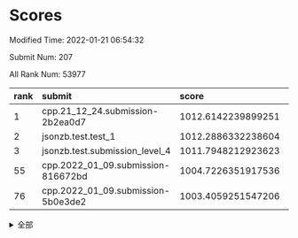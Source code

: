 # Scores

Modified Time: 2022-01-21 06:54:32

Submit Num: 207

All Rank Num: 53977

| rank |               submit               |       score        |       sigma        | pk_num |
| :--- | :--------------------------------- | :----------------- | :----------------- | :----- |
| 1    | cpp.21_12_24.submission-2b2ea0d7   | 1012.6142239899251 | 0.7922582371948976 | 1044   |
| 2    | jsonzb.test.test_1                 | 1012.2886332238604 | 0.8121552937227802 | 1037   |
| 3    | jsonzb.test.submission_level_4     | 1011.7948212923623 | 0.8081178297767306 | 1047   |
| 55   | cpp.2022_01_09.submission-816672bd | 1004.7226351917536 | 0.7078724399760895 | 1041   |
| 76   | cpp.2022_01_09.submission-5b0e3de2 | 1003.4059251547206 | 0.7179669574178568 | 1040   |


<details>
<summary>全部</summary>

| rank |                 submit                 |       score        |       sigma        | pk_num |
| :--- | :------------------------------------- | :----------------- | :----------------- | :----- |
| 1    | cpp.21_12_24.submission-2b2ea0d7       | 1012.6142239899251 | 0.7922582371948976 | 1044   |
| 2    | jsonzb.test.test_1                     | 1012.2886332238604 | 0.8121552937227802 | 1037   |
| 3    | jsonzb.test.submission_level_4         | 1011.7948212923623 | 0.8081178297767306 | 1047   |
| 4    | gobigger.level_3.submission_level_3_19 | 1011.6358577573851 | 0.7689177871374051 | 1040   |
| 5    | gobigger.level_3.submission_level_3_48 | 1011.2626982595519 | 0.7832227363880581 | 1042   |
| 6    | gobigger.level_3.submission_level_3_21 | 1011.2153130100863 | 0.7742899824560274 | 1040   |
| 7    | gobigger.level_3.submission_level_3_20 | 1010.6372383354844 | 0.7651930705476996 | 1046   |
| 8    | gobigger.level_3.submission_level_3_35 | 1010.6121521364548 | 0.7724796752824269 | 1046   |
| 9    | gobigger.level_3.submission_level_3_42 | 1010.5876830454793 | 0.8015689159501027 | 1044   |
| 10   | gobigger.level_3.submission_level_3_36 | 1010.5668166652578 | 0.7668108568256946 | 1037   |
| 11   | gobigger.level_3.submission_level_3_40 | 1010.4932104378802 | 0.7466978458216038 | 1044   |
| 12   | gobigger.level_3.submission_level_3_6  | 1010.4082885834677 | 0.7485695022150368 | 1042   |
| 13   | gobigger.level_3.submission_level_3_47 | 1010.3343187631166 | 0.7837103236902715 | 1046   |
| 14   | gobigger.level_3.submission_level_3_27 | 1010.3123303784663 | 0.7704034384139266 | 1042   |
| 15   | gobigger.level_3.submission_level_3_38 | 1010.288773342577  | 0.7986642499907747 | 1041   |
| 16   | gobigger.level_3.submission_level_3_32 | 1010.2103395978966 | 0.7688828634746852 | 1045   |
| 17   | gobigger.level_3.submission_level_3_25 | 1010.1864156378961 | 0.7601420852325667 | 1046   |
| 18   | gobigger.level_3.submission_level_3_18 | 1010.0950421251862 | 0.756078545232115  | 1043   |
| 19   | gobigger.level_3.submission_level_3_0  | 1010.0800466630633 | 0.7430896625233314 | 1043   |
| 20   | gobigger.level_3.submission_level_3_29 | 1010.0446817499874 | 0.7451106175165575 | 1040   |
| 21   | gobigger.level_3.submission_level_3_30 | 1009.9907028198002 | 0.768440395623816  | 1041   |
| 22   | gobigger.level_3.submission_level_3_17 | 1009.9899832386012 | 0.7577399474303623 | 1036   |
| 23   | gobigger.level_3.submission_level_3_1  | 1009.9822957914805 | 0.7495482519945922 | 1043   |
| 24   | gobigger.level_3.submission_level_3_49 | 1009.9664025415599 | 0.7580588809584602 | 1047   |
| 25   | gobigger.level_3.submission_level_3_22 | 1009.9487084012278 | 0.7478115134725782 | 1046   |
| 26   | gobigger.level_3.submission_level_3_3  | 1009.9284744267293 | 0.7730327881420245 | 1039   |
| 27   | gobigger.level_3.submission_level_3_14 | 1009.8765651763781 | 0.7461043615838757 | 1041   |
| 28   | gobigger.level_3.submission_level_3_24 | 1009.8642558556487 | 0.7606812435428684 | 1042   |
| 29   | gobigger.level_3.submission_level_3_11 | 1009.8156144765709 | 0.7539174365480374 | 1046   |
| 30   | gobigger.level_3.submission_level_3_4  | 1009.763516397244  | 0.7482661787864555 | 1042   |
| 31   | gobigger.level_3.submission_level_3_8  | 1009.725049695379  | 0.7552629237416199 | 1043   |
| 32   | gobigger.level_3.submission_level_3_7  | 1009.7077451086444 | 0.7474697067256012 | 1045   |
| 33   | gobigger.level_3.submission_level_3_39 | 1009.6996255025084 | 0.7456285840782194 | 1042   |
| 34   | gobigger.level_3.submission_level_3_9  | 1009.5943277194567 | 0.7635793179922525 | 1041   |
| 35   | gobigger.level_3.submission_level_3_13 | 1009.5765340736003 | 0.7476454756744204 | 1042   |
| 36   | gobigger.level_3.submission_level_3_34 | 1009.5203035368966 | 0.7659176988057181 | 1041   |
| 37   | gobigger.level_3.submission_level_3_37 | 1009.5060986624603 | 0.7442104486018379 | 1046   |
| 38   | gobigger.level_3.submission_level_3_16 | 1009.49604141947   | 0.7386163221572484 | 1045   |
| 39   | gobigger.level_3.submission_level_3_46 | 1009.4869396808609 | 0.7552609372202289 | 1040   |
| 40   | gobigger.level_3.submission_level_3_41 | 1009.4767621361401 | 0.7529054809339646 | 1043   |
| 41   | gobigger.level_3.submission_level_3_28 | 1009.4734721156344 | 0.7610952837702992 | 1042   |
| 42   | gobigger.level_3.submission_level_3_45 | 1009.4304715526797 | 0.7479785314224813 | 1042   |
| 43   | gobigger.level_3.submission_level_3_43 | 1009.410037370047  | 0.7579442094626074 | 1043   |
| 44   | gobigger.level_3.submission_level_3_44 | 1009.4062297391963 | 0.7697032388084551 | 1042   |
| 45   | gobigger.level_3.submission_level_3_5  | 1009.3768460523032 | 0.7372988878843046 | 1042   |
| 46   | gobigger.level_3.submission_level_3_33 | 1009.1633108855057 | 0.736175326666231  | 1042   |
| 47   | gobigger.level_3.submission_level_3_15 | 1009.0917374759277 | 0.7359919279513194 | 1047   |
| 48   | gobigger.level_3.submission_level_3_12 | 1009.0509935027037 | 0.737439865476993  | 1042   |
| 49   | gobigger.level_3.submission_level_3_31 | 1009.0223544590018 | 0.7441041622689026 | 1043   |
| 50   | gobigger.level_3.submission_level_3_2  | 1008.9553279212203 | 0.7251143717304137 | 1045   |
| 51   | gobigger.level_3.submission_level_3_23 | 1008.9411410500669 | 0.748831209590843  | 1036   |
| 52   | gobigger.level_3.submission_level_3_10 | 1008.3926746422791 | 0.7391564668190396 | 1042   |
| 53   | gobigger.level_3.submission_level_3_26 | 1007.6286420753921 | 0.743397307352247  | 1046   |
| 54   | gobigger.level_1.submission_level_1_15 | 1004.7470456115116 | 0.7327597467407662 | 1044   |
| 55   | cpp.2022_01_09.submission-816672bd     | 1004.7226351917536 | 0.7078724399760895 | 1041   |
| 56   | gobigger.level_1.submission_level_1_30 | 1004.3355945800636 | 0.7095552041668463 | 1045   |
| 57   | gobigger.level_1.submission_level_1_16 | 1004.2222802050513 | 0.723587613801957  | 1046   |
| 58   | gobigger.level_1.submission_level_1_29 | 1004.1147543196028 | 0.7085509763986098 | 1042   |
| 59   | gobigger.level_1.submission_level_1_12 | 1004.0994011113401 | 0.7049780488293623 | 1048   |
| 60   | gobigger.level_1.submission_level_1_36 | 1003.9903159089675 | 0.7242563509932635 | 1043   |
| 61   | gobigger.level_1.submission_level_1_3  | 1003.9707196818482 | 0.7096920592425111 | 1038   |
| 62   | gobigger.level_1.submission_level_1_23 | 1003.9567520990385 | 0.725633370147936  | 1037   |
| 63   | gobigger.level_1.submission_level_1_49 | 1003.8204540065132 | 0.710432909436267  | 1043   |
| 64   | gobigger.level_1.submission_level_1_10 | 1003.8160163791273 | 0.7158706386875283 | 1048   |
| 65   | gobigger.level_1.submission_level_1_34 | 1003.8020857628729 | 0.7167813345005557 | 1041   |
| 66   | gobigger.level_1.submission_level_1_20 | 1003.7951182286172 | 0.7008442343957478 | 1045   |
| 67   | gobigger.level_1.submission_level_1_31 | 1003.7346397363801 | 0.709808259580095  | 1044   |
| 68   | gobigger.level_1.submission_level_1_43 | 1003.6580170216732 | 0.7136817149313238 | 1046   |
| 69   | gobigger.level_1.submission_level_1_8  | 1003.6328947451167 | 0.7214662340409177 | 1044   |
| 70   | gobigger.level_1.submission_level_1_9  | 1003.6244130320028 | 0.7172567059119227 | 1043   |
| 71   | gobigger.level_1.submission_level_1_24 | 1003.5836691296057 | 0.712030244745116  | 1045   |
| 72   | gobigger.level_1.submission_level_1_28 | 1003.5833002898838 | 0.7091339789899318 | 1044   |
| 73   | gobigger.level_1.submission_level_1_35 | 1003.4900468450562 | 0.7072634746209214 | 1048   |
| 74   | gobigger.level_1.submission_level_1_25 | 1003.439088647991  | 0.7168521398565153 | 1042   |
| 75   | gobigger.level_1.submission_level_1_13 | 1003.4343494848439 | 0.7198208173422932 | 1041   |
| 76   | cpp.2022_01_09.submission-5b0e3de2     | 1003.4059251547206 | 0.7179669574178568 | 1040   |
| 77   | gobigger.level_1.submission_level_1_27 | 1003.3976081475602 | 0.7050380679620184 | 1044   |
| 78   | gobigger.level_1.submission_level_1_46 | 1003.3673574179354 | 0.7210957499605039 | 1040   |
| 79   | gobigger.level_1.submission_level_1_26 | 1003.3094019399973 | 0.7128870787879669 | 1045   |
| 80   | gobigger.level_1.submission_level_1_39 | 1003.1899606612743 | 0.7058823374801371 | 1048   |
| 81   | gobigger.level_1.submission_level_1_48 | 1003.1850313729326 | 0.7077232238272659 | 1046   |
| 82   | gobigger.level_1.submission_level_1_45 | 1003.1819666380851 | 0.7246114637411634 | 1044   |
| 83   | gobigger.level_1.submission_level_1_1  | 1003.1085080728526 | 0.7193907156472148 | 1042   |
| 84   | gobigger.level_1.submission_level_1_14 | 1003.0761512649731 | 0.7123308836356732 | 1044   |
| 85   | gobigger.level_1.submission_level_1_40 | 1003.064116326122  | 0.711952599260625  | 1046   |
| 86   | gobigger.level_1.submission_level_1_19 | 1003.0122376958961 | 0.7147495675476552 | 1040   |
| 87   | gobigger.level_1.submission_level_1_47 | 1003.0061692770782 | 0.707316627204752  | 1042   |
| 88   | gobigger.level_1.submission_level_1_0  | 1002.9041850193901 | 0.723264192439848  | 1043   |
| 89   | gobigger.level_1.submission_level_1_2  | 1002.8599660196801 | 0.7063715479457564 | 1044   |
| 90   | gobigger.level_1.submission_level_1_17 | 1002.8233136445039 | 0.7191903757417563 | 1045   |
| 91   | gobigger.level_1.submission_level_1_4  | 1002.7832914576848 | 0.7159813781066751 | 1045   |
| 92   | gobigger.level_1.submission_level_1_22 | 1002.6881448571067 | 0.737836178865622  | 1044   |
| 93   | gobigger.level_1.submission_level_1_38 | 1002.6535898540297 | 0.7265689906719662 | 1046   |
| 94   | gobigger.level_1.submission_level_1_5  | 1002.6439789669195 | 0.7176702730047614 | 1045   |
| 95   | gobigger.level_1.submission_level_1_41 | 1002.640500108643  | 0.717432965629264  | 1041   |
| 96   | gobigger.level_1.submission_level_1_7  | 1002.6389151837564 | 0.7044126128377836 | 1043   |
| 97   | gobigger.level_1.submission_level_1_33 | 1002.5828784306307 | 0.7131123775989308 | 1037   |
| 98   | gobigger.level_1.submission_level_1_37 | 1002.4112776952508 | 0.7105017633048692 | 1039   |
| 99   | gobigger.level_1.submission_level_1_18 | 1002.3762842799871 | 0.7080479731053705 | 1040   |
| 100  | gobigger.level_1.submission_level_1_6  | 1002.2443231699626 | 0.7215793253697388 | 1042   |
| 101  | gobigger.level_1.submission_level_1_21 | 1002.2324265511871 | 0.7229381658160419 | 1046   |
| 102  | gobigger.level_1.submission_level_1_11 | 1002.0862580043463 | 0.7097785098665145 | 1045   |
| 103  | gobigger.level_1.submission_level_1_44 | 1001.9755041781838 | 0.7179086637386726 | 1042   |
| 104  | gobigger.level_1.submission_level_1_42 | 1001.775832723413  | 0.7166847441509636 | 1040   |
| 105  | gobigger.level_1.submission_level_1_32 | 1001.2298956984093 | 0.7115558799498541 | 1043   |
| 106  | gobigger.random.submission_random_20   | 996.8101539288604  | 0.7029923317510569 | 1038   |
| 107  | gobigger.random.submission_random_9    | 996.6816946698659  | 0.7129212443998543 | 1042   |
| 108  | gobigger.random.submission_random_15   | 996.6776237410921  | 0.7138040391583111 | 1048   |
| 109  | gobigger.random.submission_random_24   | 996.6558654431162  | 0.6997511628302732 | 1046   |
| 110  | gobigger.random.submission_random_38   | 996.5937124732478  | 0.7137752789408093 | 1039   |
| 111  | gobigger.random.submission_random_35   | 996.5908452485621  | 0.7027844417216719 | 1042   |
| 112  | gobigger.random.submission_random_13   | 996.5408172779288  | 0.7014284320829491 | 1037   |
| 113  | gobigger.random.submission_random_37   | 996.3989416309537  | 0.7104254563696262 | 1046   |
| 114  | gobigger.random.submission_random_18   | 996.3402940849135  | 0.7099859853126272 | 1042   |
| 115  | gobigger.random.submission_random_32   | 996.3389710736017  | 0.7087298279505312 | 1040   |
| 116  | gobigger.random.submission_random_25   | 996.3119795408576  | 0.7122194844821286 | 1039   |
| 117  | gobigger.random.submission_random_11   | 996.308561368745   | 0.7106763707081187 | 1041   |
| 118  | gobigger.random.submission_random_6    | 996.2449901163285  | 0.7060984574499659 | 1048   |
| 119  | gobigger.random.submission_random_48   | 996.1983402410774  | 0.700725576074943  | 1042   |
| 120  | gobigger.random.submission_random_26   | 996.1560774111271  | 0.7023358682895087 | 1045   |
| 121  | gobigger.random.submission_random_1    | 996.1306803095707  | 0.7025035397590106 | 1045   |
| 122  | gobigger.random.submission_random_17   | 996.0440197539142  | 0.7072956335158224 | 1050   |
| 123  | gobigger.random.submission_random_14   | 996.0287767501969  | 0.7112458109095594 | 1043   |
| 124  | gobigger.random.submission_random_10   | 995.9831329124307  | 0.7004493102568603 | 1047   |
| 125  | gobigger.random.submission_random_36   | 995.9486805245048  | 0.7171962212582035 | 1049   |
| 126  | gobigger.random.submission_random_46   | 995.9299582890151  | 0.7106993410040672 | 1044   |
| 127  | gobigger.random.submission_random_2    | 995.9288652297478  | 0.6981955003266445 | 1041   |
| 128  | gobigger.random.submission_random_41   | 995.9102143574512  | 0.7113543413021185 | 1041   |
| 129  | gobigger.random.submission_random_31   | 995.8853412546489  | 0.699822504067239  | 1047   |
| 130  | gobigger.random.submission_random_47   | 995.8569011793095  | 0.6963659331214188 | 1045   |
| 131  | gobigger.random.submission_random_44   | 995.8370228598417  | 0.7249326892554356 | 1044   |
| 132  | gobigger.random.submission_random_42   | 995.7949075748251  | 0.7189382366892485 | 1039   |
| 133  | gobigger.random.submission_random_43   | 995.7821329821684  | 0.7005924460672043 | 1042   |
| 134  | gobigger.random.submission_random_23   | 995.7670584122127  | 0.7070293977351825 | 1040   |
| 135  | gobigger.random.submission_random_19   | 995.7510216325231  | 0.7086663711343851 | 1044   |
| 136  | gobigger.random.submission_random_5    | 995.7420184030963  | 0.7342972935700479 | 1041   |
| 137  | gobigger.random.submission_random_7    | 995.7239397200957  | 0.7228794823465176 | 1046   |
| 138  | gobigger.random.submission_random_22   | 995.7018146443286  | 0.703302025330472  | 1042   |
| 139  | gobigger.random.submission_random_30   | 995.6702053362362  | 0.7071952974620179 | 1042   |
| 140  | gobigger.random.submission_random_12   | 995.6509404561839  | 0.7192333913386832 | 1045   |
| 141  | gobigger.random.submission_random_33   | 995.5457357113058  | 0.7046462139082628 | 1043   |
| 142  | gobigger.random.submission_random_49   | 995.5455042830714  | 0.7177747984929248 | 1043   |
| 143  | gobigger.random.submission_random_28   | 995.5290847623583  | 0.7191641931803093 | 1041   |
| 144  | gobigger.random.submission_random_40   | 995.5009322729716  | 0.7021178181805605 | 1045   |
| 145  | gobigger.random.submission_random_45   | 995.4857663041495  | 0.7099796961122473 | 1040   |
| 146  | gobigger.random.submission_random_27   | 995.3977346737684  | 0.7012536812709597 | 1046   |
| 147  | gobigger.random.submission_random_3    | 995.3189854436092  | 0.7067224792373705 | 1050   |
| 148  | gobigger.random.submission_random_21   | 995.2520322625176  | 0.730896666899874  | 1042   |
| 149  | gobigger.random.submission_random_16   | 995.1694129503697  | 0.7160414763739714 | 1042   |
| 150  | gobigger.random.submission_random_29   | 995.0480692162263  | 0.7010365882369475 | 1044   |
| 151  | gobigger.random.submission_random_8    | 994.9774396336938  | 0.7056820364682709 | 1049   |
| 152  | gobigger.random.submission_random_34   | 994.840963793423   | 0.7285812506926895 | 1042   |
| 153  | gobigger.random.submission_random_0    | 994.76561981611    | 0.727651843569016  | 1043   |
| 154  | gobigger.random.submission_random_39   | 994.7130638846875  | 0.7207844670628263 | 1046   |
| 155  | gobigger.random.submission_random_4    | 994.5511858517887  | 0.7102144178576895 | 1038   |
| 156  | gobigger.level_2.submission_level_2_20 | 994.3556062270172  | 0.7269440439159259 | 1046   |
| 157  | gobigger.level_2.submission_level_2_21 | 993.7067399759165  | 0.7383808620604566 | 1047   |
| 158  | gobigger.level_2.submission_level_2_14 | 993.6072464672029  | 0.7260751315168541 | 1043   |
| 159  | gobigger.level_2.submission_level_2_2  | 993.4622505707167  | 0.7360243524388056 | 1044   |
| 160  | gobigger.level_2.submission_level_2_34 | 993.327410991189   | 0.7514312532502604 | 1047   |
| 161  | gobigger.level_2.submission_level_2_44 | 993.1896089910758  | 0.7291758540689901 | 1035   |
| 162  | gobigger.level_2.submission_level_2_23 | 993.1213345597732  | 0.7374264765530982 | 1048   |
| 163  | gobigger.level_2.submission_level_2_45 | 993.1090913792588  | 0.7438222823112444 | 1045   |
| 164  | gobigger.level_2.submission_level_2_13 | 993.097423638607   | 0.7355521732775362 | 1042   |
| 165  | gobigger.level_2.submission_level_2_7  | 993.0836327193671  | 0.7309313351544469 | 1045   |
| 166  | gobigger.level_2.submission_level_2_32 | 993.0379321796802  | 0.7502493758288573 | 1044   |
| 167  | gobigger.level_2.submission_level_2_39 | 993.0328818180973  | 0.7354380171429061 | 1044   |
| 168  | gobigger.level_2.submission_level_2_29 | 993.025498617947   | 0.7247041913032364 | 1043   |
| 169  | gobigger.level_2.submission_level_2_22 | 992.9646887922204  | 0.7339746174526296 | 1044   |
| 170  | gobigger.level_2.submission_level_2_1  | 992.9448505056326  | 0.7310998023837086 | 1048   |
| 171  | gobigger.level_2.submission_level_2_36 | 992.9012422058914  | 0.7580455696575176 | 1045   |
| 172  | gobigger.level_2.submission_level_2_8  | 992.8873212105913  | 0.7308614620520973 | 1040   |
| 173  | gobigger.level_2.submission_level_2_11 | 992.7904859358835  | 0.7288999326486212 | 1048   |
| 174  | gobigger.level_2.submission_level_2_12 | 992.7608037093412  | 0.7561197041752111 | 1044   |
| 175  | gobigger.level_2.submission_level_2_5  | 992.7166426542758  | 0.7357937647888825 | 1038   |
| 176  | gobigger.level_2.submission_level_2_25 | 992.6364548903559  | 0.7222436416123148 | 1043   |
| 177  | gobigger.level_2.submission_level_2_16 | 992.6071244565122  | 0.7315996642090717 | 1039   |
| 178  | gobigger.level_2.submission_level_2_18 | 992.3940558050657  | 0.7491054189883387 | 1041   |
| 179  | gobigger.level_2.submission_level_2_49 | 992.3509497192515  | 0.7351137456201763 | 1043   |
| 180  | gobigger.level_2.submission_level_2_6  | 992.3470075884917  | 0.7457657107138694 | 1040   |
| 181  | gobigger.level_2.submission_level_2_43 | 992.3217422235206  | 0.7359360755111672 | 1043   |
| 182  | gobigger.level_2.submission_level_2_10 | 992.256702912017   | 0.7420472759430111 | 1039   |
| 183  | gobigger.level_2.submission_level_2_48 | 992.1835570643432  | 0.7475984221080821 | 1046   |
| 184  | gobigger.level_2.submission_level_2_19 | 992.1327099945433  | 0.7424189805158373 | 1044   |
| 185  | gobigger.level_2.submission_level_2_9  | 992.0464526802263  | 0.7530146990251613 | 1049   |
| 186  | gobigger.level_2.submission_level_2_15 | 992.0295702566195  | 0.736695998860294  | 1043   |
| 187  | gobigger.level_2.submission_level_2_27 | 991.8795152922521  | 0.7576429239579399 | 1046   |
| 188  | gobigger.level_2.submission_level_2_35 | 991.8480125634771  | 0.7363500579052082 | 1043   |
| 189  | gobigger.level_2.submission_level_2_31 | 991.8125000816862  | 0.7517838384374973 | 1044   |
| 190  | gobigger.level_2.submission_level_2_17 | 991.8067851331975  | 0.756893954903658  | 1038   |
| 191  | gobigger.level_2.submission_level_2_4  | 991.6835574176408  | 0.7560881291167686 | 1044   |
| 192  | gobigger.level_2.submission_level_2_30 | 991.6674507682501  | 0.7487657753840699 | 1045   |
| 193  | gobigger.level_2.submission_level_2_0  | 991.4454490719517  | 0.7496183641747202 | 1037   |
| 194  | gobigger.level_2.submission_level_2_46 | 991.4342761829716  | 0.7424795908555364 | 1038   |
| 195  | gobigger.level_2.submission_level_2_37 | 991.3330203842049  | 0.7345888674049864 | 1036   |
| 196  | gobigger.level_2.submission_level_2_28 | 991.2532817051658  | 0.7579157428770859 | 1042   |
| 197  | gobigger.level_2.submission_level_2_26 | 991.2033567613269  | 0.7427930597605195 | 1039   |
| 198  | gobigger.level_2.submission_level_2_33 | 991.2015746327314  | 0.7439253865854453 | 1043   |
| 199  | gobigger.level_2.submission_level_2_3  | 991.1705640837555  | 0.7482869853589449 | 1046   |
| 200  | gobigger.level_2.submission_level_2_40 | 990.9900824790525  | 0.7362336667380216 | 1046   |
| 201  | gobigger.level_2.submission_level_2_41 | 990.9138680350802  | 0.7473635269938219 | 1044   |
| 202  | gobigger.level_2.submission_level_2_24 | 990.6955248653334  | 0.7384026660147175 | 1041   |
| 203  | gobigger.level_2.submission_level_2_47 | 990.6842152780661  | 0.7686995636805022 | 1044   |
| 204  | gobigger.level_2.submission_level_2_38 | 990.657644954623   | 0.7571270466136161 | 1047   |
| 205  | gobigger.level_2.submission_level_2_42 | 989.9014766110492  | 0.7973615146777948 | 1039   |
| 206  | gobigger.none.submission_none_0        | 978.7947536384364  | 1.2562035225474624 | 1040   |
| 207  | gobigger.none.submission_none_1        | 977.1009288543466  | 1.337403651059467  | 1044   |

</details>